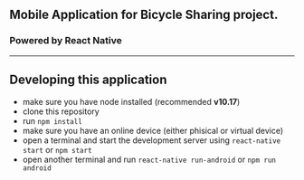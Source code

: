 ## Mobile Application for Bicycle Sharing project.
### Powered by **React Native**

------
Developing this application
---
* make sure you have node installed (recommended **v10.17**)
* clone this repository
* run ```npm install```
* make sure you have an online device (either phisical or virtual device)
* open a terminal and start the development server using ```react-native start``` or ```npm start```
* open another terminal and run ```react-native run-android``` or ```npm run android```